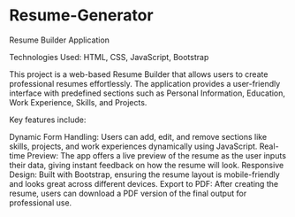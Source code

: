 # Resume-Generator
Resume Builder Application

Technologies Used: HTML, CSS, JavaScript, Bootstrap

This project is a web-based Resume Builder that allows users to create professional resumes effortlessly. The application provides a user-friendly interface with predefined sections such as Personal Information, Education, Work Experience, Skills, and Projects.

Key features include:

Dynamic Form Handling: Users can add, edit, and remove sections like skills, projects, and work experiences dynamically using JavaScript.
Real-time Preview: The app offers a live preview of the resume as the user inputs their data, giving instant feedback on how the resume will look.
Responsive Design: Built with Bootstrap, ensuring the resume layout is mobile-friendly and looks great across different devices.
Export to PDF: After creating the resume, users can download a PDF version of the final output for professional use.

